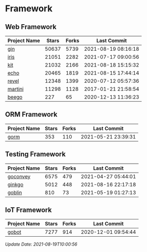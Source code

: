 # Framework

## Web Framework
| Project Name | Stars | Forks | Last Commit |
| ------------ | ----- | ----- | ----------- |
| [gin](https://github.com/gin-gonic/gin) | 50637 | 5739 | 2021-08-19 08:16:18 |
| [iris](https://github.com/kataras/iris) | 21051 | 2282 | 2021-07-17 09:00:56 |
| [kit](https://github.com/go-kit/kit) | 21032 | 2166 | 2021-08-18 15:15:32 |
| [echo](https://github.com/labstack/echo) | 20465 | 1819 | 2021-08-15 17:44:14 |
| [revel](https://github.com/revel/revel) | 12348 | 1399 | 2020-07-12 05:57:36 |
| [martini](https://github.com/go-martini/martini) | 11298 | 1128 | 2017-01-21 21:58:54 |
| [beego](https://github.com/astaxie/beego) | 227 | 65 | 2020-12-13 11:36:23 |

## ORM Framework
| Project Name | Stars | Forks | Last Commit |
| ------------ | ----- | ----- | ----------- |
| [gorm](https://github.com/jinzhu/gorm) | 353 | 110 | 2021-05-21 23:39:31 |

## Testing Framework
| Project Name | Stars | Forks | Last Commit |
| ------------ | ----- | ----- | ----------- |
| [goconvey](https://github.com/smartystreets/goconvey) | 6575 | 479 | 2021-04-27 05:44:01 |
| [ginkgo](https://github.com/onsi/ginkgo) | 5012 | 448 | 2021-08-16 22:17:18 |
| [goblin](https://github.com/franela/goblin) | 810 | 73 | 2021-05-19 01:27:13 |

## IoT Framework
| Project Name | Stars | Forks | Last Commit |
| ------------ | ----- | ----- | ----------- |
| [gobot](https://github.com/hybridgroup/gobot) | 7277 | 914 | 2020-12-01 09:54:44 |

*Update Date: 2021-08-19T10:00:56*